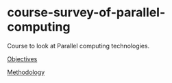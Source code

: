 # course-survey-of-parallel-computing
Course to look at Parallel computing technologies.

[Objectives](.\objectives.md)

[Methodology](.\methodology.md)